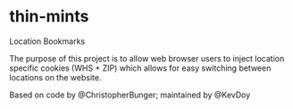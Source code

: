 # thin-mints
Location Bookmarks

The purpose of this project is to allow web browser users to inject location specific cookies (WHS + ZIP) which allows for easy switching between locations on the website.


Based on code by @ChristopherBunger; maintained by @KevDoy
